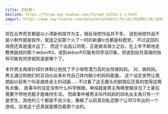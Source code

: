 ```yaml
---
title: 刃抚魅！
bbslink: https://forum.say-huahuo.com/thread-32354-1-1.html
imgurl: https://www.say-huahuo.com/data/attachment/forum/201903/26/104929n0ut35kreul0c0bk.jpg
---
```


现在业界而言都是以小清新和拔作为主，相反母控作品并不多。
说到母控作品不是小制作就是拔作，就连之前那个火了一时的新妻lc也都是标题党。
不过这回的母控还真是撞大运了。
而这个出品公司呢，正是继龙骑士之后，在上年不断地走教育路线的那个akbsoft3，说到akbsoft可能有同学没印象，但说到如月真绫的指导可能有同学就知道是哪个了。


本作男主角探针探针体制让他找了不少母性潜力高的女性做妈妈。
对，做妈妈。
男主通过和她们的互动以此来补充自己体内缺少的妈妈能量。
这个设定突然让我想起以前有个叫圣痕炼金士的动画……不过看了这无厘头的剧情后还真的觉得这俩有点像。
故事中的设定没有什么科学根据，单纯就是男主角稀里糊涂当了土豪后需要不停地充能才能维持生活。
而故事中被男主叫作妈妈的四名女主角只有一个是学生，其他的三个都是不良少女，像极了以前真剑私恋那个公司12年出的一个游戏，没准这个还真就是模仿着那个出的。<!--more-->
